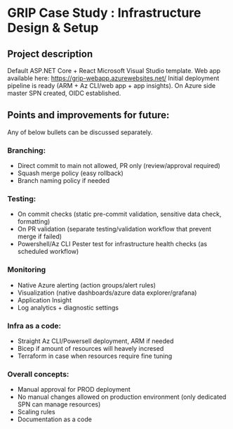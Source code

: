 # GRIP Case Study : Infrastructure Design & Setup

## Project description

Default ASP.NET Core + React Microsoft Visual Studio template. Web app available here:
https://grip-webapp.azurewebsites.net/
Initial deployment pipeline is ready (ARM + Az CLI/web app + app insights). On Azure side master SPN created, OIDC established.

## Points and improvements for future:

Any of below bullets can be discussed separately.

### Branching:

- Direct commit to main not allowed, PR only (review/approval required)
- Squash merge policy (easy rollback)
- Branch naming policy if needed

### Testing:

- On commit checks (static pre-commit validation, sensitive data check, formatting)
- On PR validation (separate testing/validation workflow that prevent merge if failed)
- Powershell/Az CLI Pester test for infrastructure health checks (as scheduled workflow)

### Monitoring

- Native Azure alerting (action groups/alert rules)
- Visualization (native dashboards/azure data explorer/grafana)
- Application Insight
- Log analytics + diagnostic settings

### Infra as a code:

- Straight Az CLI/Powersell deployment, ARM if needed
- Bicep if amount of resources will heavely incresed
- Terraform in case when resources require fine tuning 

### Overall concepts:

- Manual approval for PROD deployment
- No manual changes allowed on production environment (only dedicated SPN can manage resources)
- Scaling rules
- Documentation as a code
